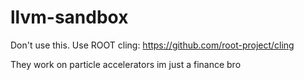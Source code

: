 # llvm-sandbox

Don't use this. Use ROOT cling:
https://github.com/root-project/cling

They work on particle accelerators im just a finance bro